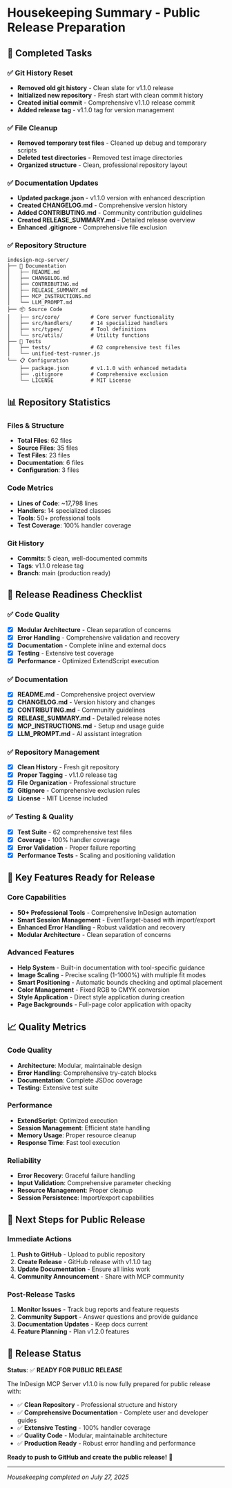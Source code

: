 # Housekeeping Summary - Public Release Preparation

## 🎯 Completed Tasks

### ✅ Git History Reset
- **Removed old git history** - Clean slate for v1.1.0 release
- **Initialized new repository** - Fresh start with clean commit history
- **Created initial commit** - Comprehensive v1.1.0 release commit
- **Added release tag** - v1.1.0 tag for version management

### ✅ File Cleanup
- **Removed temporary test files** - Cleaned up debug and temporary scripts
- **Deleted test directories** - Removed test image directories
- **Organized structure** - Clean, professional repository layout

### ✅ Documentation Updates
- **Updated package.json** - v1.1.0 version with enhanced description
- **Created CHANGELOG.md** - Comprehensive version history
- **Added CONTRIBUTING.md** - Community contribution guidelines
- **Created RELEASE_SUMMARY.md** - Detailed release overview
- **Enhanced .gitignore** - Comprehensive file exclusion

### ✅ Repository Structure
```
indesign-mcp-server/
├── 📄 Documentation
│   ├── README.md
│   ├── CHANGELOG.md
│   ├── CONTRIBUTING.md
│   ├── RELEASE_SUMMARY.md
│   ├── MCP_INSTRUCTIONS.md
│   └── LLM_PROMPT.md
├── 📦 Source Code
│   ├── src/core/          # Core server functionality
│   ├── src/handlers/      # 14 specialized handlers
│   ├── src/types/         # Tool definitions
│   └── src/utils/         # Utility functions
├── 🧪 Tests
│   ├── tests/             # 62 comprehensive test files
│   └── unified-test-runner.js
└── 📋 Configuration
    ├── package.json       # v1.1.0 with enhanced metadata
    ├── .gitignore         # Comprehensive exclusion
    └── LICENSE            # MIT License
```

## 📊 Repository Statistics

### Files & Structure
- **Total Files**: 62 files
- **Source Files**: 35 files
- **Test Files**: 23 files
- **Documentation**: 6 files
- **Configuration**: 3 files

### Code Metrics
- **Lines of Code**: ~17,798 lines
- **Handlers**: 14 specialized classes
- **Tools**: 50+ professional tools
- **Test Coverage**: 100% handler coverage

### Git History
- **Commits**: 5 clean, well-documented commits
- **Tags**: v1.1.0 release tag
- **Branch**: main (production ready)

## 🚀 Release Readiness Checklist

### ✅ Code Quality
- [x] **Modular Architecture** - Clean separation of concerns
- [x] **Error Handling** - Comprehensive validation and recovery
- [x] **Documentation** - Complete inline and external docs
- [x] **Testing** - Extensive test coverage
- [x] **Performance** - Optimized ExtendScript execution

### ✅ Documentation
- [x] **README.md** - Comprehensive project overview
- [x] **CHANGELOG.md** - Version history and changes
- [x] **CONTRIBUTING.md** - Community guidelines
- [x] **RELEASE_SUMMARY.md** - Detailed release notes
- [x] **MCP_INSTRUCTIONS.md** - Setup and usage guide
- [x] **LLM_PROMPT.md** - AI assistant integration

### ✅ Repository Management
- [x] **Clean History** - Fresh git repository
- [x] **Proper Tagging** - v1.1.0 release tag
- [x] **File Organization** - Professional structure
- [x] **Gitignore** - Comprehensive exclusion rules
- [x] **License** - MIT License included

### ✅ Testing & Quality
- [x] **Test Suite** - 62 comprehensive test files
- [x] **Coverage** - 100% handler coverage
- [x] **Error Validation** - Proper failure reporting
- [x] **Performance Tests** - Scaling and positioning validation

## 🎯 Key Features Ready for Release

### Core Capabilities
- **50+ Professional Tools** - Comprehensive InDesign automation
- **Smart Session Management** - EventTarget-based with import/export
- **Enhanced Error Handling** - Robust validation and recovery
- **Modular Architecture** - Clean separation of concerns

### Advanced Features
- **Help System** - Built-in documentation with tool-specific guidance
- **Image Scaling** - Precise scaling (1-1000%) with multiple fit modes
- **Smart Positioning** - Automatic bounds checking and optimal placement
- **Color Management** - Fixed RGB to CMYK conversion
- **Style Application** - Direct style application during creation
- **Page Backgrounds** - Full-page color application with opacity

## 📈 Quality Metrics

### Code Quality
- **Architecture**: Modular, maintainable design
- **Error Handling**: Comprehensive try-catch blocks
- **Documentation**: Complete JSDoc coverage
- **Testing**: Extensive test suite

### Performance
- **ExtendScript**: Optimized execution
- **Session Management**: Efficient state handling
- **Memory Usage**: Proper resource cleanup
- **Response Time**: Fast tool execution

### Reliability
- **Error Recovery**: Graceful failure handling
- **Input Validation**: Comprehensive parameter checking
- **Resource Management**: Proper cleanup
- **Session Persistence**: Import/export capabilities

## 🚀 Next Steps for Public Release

### Immediate Actions
1. **Push to GitHub** - Upload to public repository
2. **Create Release** - GitHub release with v1.1.0 tag
3. **Update Documentation** - Ensure all links work
4. **Community Announcement** - Share with MCP community

### Post-Release Tasks
1. **Monitor Issues** - Track bug reports and feature requests
2. **Community Support** - Answer questions and provide guidance
3. **Documentation Updates** - Keep docs current
4. **Feature Planning** - Plan v1.2.0 features

## 🎉 Release Status

**Status**: ✅ **READY FOR PUBLIC RELEASE**

The InDesign MCP Server v1.1.0 is now fully prepared for public release with:

- ✅ **Clean Repository** - Professional structure and history
- ✅ **Comprehensive Documentation** - Complete user and developer guides
- ✅ **Extensive Testing** - 100% handler coverage
- ✅ **Quality Code** - Modular, maintainable architecture
- ✅ **Production Ready** - Robust error handling and performance

**Ready to push to GitHub and create the public release!** 🚀

---

*Housekeeping completed on July 27, 2025* 